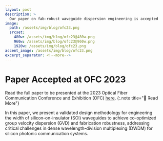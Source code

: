 ```yaml
---
layout: post
description: >
  Our paper on fab-robust waveguide dispersion engineering is accepted at OFC 2023 and will be presented on March 09, 2023.
image:
  path: /assets/img/blog/ofc23.png
  srcset:
    480w: /assets/img/blog/ofc23@480w.png
    960w: /assets/img/blog/ofc23@960w.png
    1920w: /assets/img/blog/ofc23.png
accent_image: /assets/img/blog/ofc23.png
excerpt_separator: <!--more-->
---
```


# Paper Accepted at OFC 2023

Read the full paper to be presented at the 2023 Optical Fiber Communication Conference and Exhibition (OFC) [here](http://dx.doi.org/10.1364/OFC.2023.Th3A.4).
{:.note title="📄 Read More"}

In this paper, we present a validated design methodology for engineering the width of silicon-on-insulator (SOI) waveguides to achieve co-optimized group velocity dispersion (GVD) and fabrication robustness, addressing critical challenges in dense wavelength-division multiplexing (DWDM) for silicon photonic communication systems.
